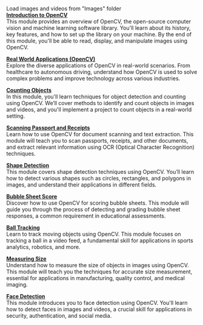 <u><strong></strong></u><br>
Load images and videos from "Images" folder<br>
<u><strong>Introduction to OpenCV</strong></u><br>
This module provides an overview of OpenCV, the open-source computer vision and machine learning software library. You'll learn about its history, key features, and how to set up the library on your machine. By the end of this module, you'll be able to read, display, and manipulate images using OpenCV.

<u><strong>Real World Applications (OpenCV)</strong></u><br>
Explore the diverse applications of OpenCV in real-world scenarios. From healthcare to autonomous driving, understand how OpenCV is used to solve complex problems and improve technology across various industries.

<u><strong>Counting Objects</strong></u><br>
In this module, you'll learn techniques for object detection and counting using OpenCV. We’ll cover methods to identify and count objects in images and videos, and you'll implement a project to count objects in a real-world setting.

<u><strong>Scanning Passport and Receipts</strong></u><br>
Learn how to use OpenCV for document scanning and text extraction. This module will teach you to scan passports, receipts, and other documents, and extract relevant information using OCR (Optical Character Recognition) techniques.

<u><strong>Shape Detection</strong></u><br>
This module covers shape detection techniques using OpenCV. You’ll learn how to detect various shapes such as circles, rectangles, and polygons in images, and understand their applications in different fields.

<u><strong>Bubble Sheet Score</strong></u><br>
Discover how to use OpenCV for scoring bubble sheets. This module will guide you through the process of detecting and grading bubble sheet responses, a common requirement in educational assessments.

<u><strong>Ball Tracking</strong></u><br>
Learn to track moving objects using OpenCV. This module focuses on tracking a ball in a video feed, a fundamental skill for applications in sports analytics, robotics, and more.

<u><strong>Measuring Size</strong></u><br>
Understand how to measure the size of objects in images using OpenCV. This module will teach you the techniques for accurate size measurement, essential for applications in manufacturing, quality control, and medical imaging.

<u><strong>Face Detection</strong></u><br>
This module introduces you to face detection using OpenCV. You'll learn how to detect faces in images and videos, a crucial skill for applications in security, authentication, and social media.
